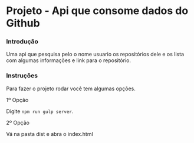 # Projeto - Api que consome dados do Github


### Introdução
Uma api que pesquisa pelo o nome usuario os repositórios dele e os lista com algumas informações e link para o repositório.


### Instruções

Para fazer o projeto rodar você tem algumas opções.

1º Opção

Digite ```npm run gulp server```.

2º Opção

Vá na pasta dist e abra o index.html
